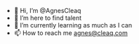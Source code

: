 - 👋 Hi, I’m @AgnesCleaq
- 👀 I’m here to find talent
- 🌱 I’m currently learning as much as I can
- 📫 How to reach me agnes@cleaq.com

